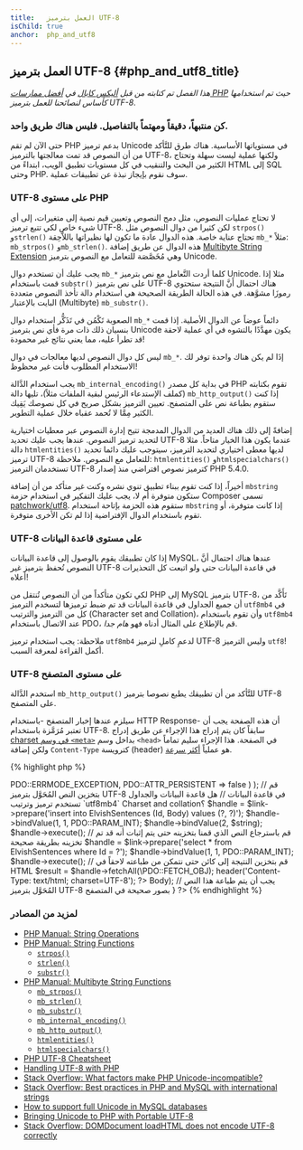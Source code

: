 ```yaml
---
title:   العمل بترميز UTF-8
isChild: true
anchor:  php_and_utf8
---
```


## العمل بترميز UTF-8 {#php_and_utf8_title}

_هذا الفصل تم كتابته من قبل [أليكس كابال](https://alexcabal.com/) في [أفضل ممارسات PHP](https://phpbestpractices.org/#utf-8) حيث تم استخدامها كأساس لنصائحنا للعمل بترميز UTF-8_.

### كن منتبهاً، دقيقاً ومهتماً بالتفاصيل. فليس هناك طريق واحد.

حتى الآن لم تقم PHP بدعم ترميز Unicode في مستوياتها الأساسية. هناك طرق للتَّأكد من أن النصوص قد تمت معالجتها بالترميز UTF-8، ولكنها عملية ليست سهلة وتحتاج الكثير من البحث والتنقيب في كل مستويات تطبيق الويب، ابتداءً من HTML إلى SQL وحتى PHP.
سوف نقوم بإيجاز نبذة عن تطبيقات عملية.

### UTF-8 على مستوى PHP

لا تحتاج عمليات النصوص، مثل دمج النصوص وتعيين قيم نصية إلى متغيرات، إلى أي شيء خاص لكي تتبع ترميز UTF-8.
لكن كثيرا من دوال النصوص مثل `strpos()` و`strlen()` تحتاج عناية خاصة.
هذه الدوال عادة ما تكون  لها نظيراتها باللاَّحِقة `mb_*` مثلاً: `mb_strpos()` و`mb_strlen()`. هذه الدوال عن طريق إضافة [Multibyte String Extension] وهي مُخَصَّصَة للتعامل مع النصوص بترميز Unicode.

يجب عليك أن تستخدم دوال `mb_*` كلما أردت التَّعامل مع نص بترميز Unicode. مثلا إذا قمت باستخدام `substr()` على نص بترميز UTF-8 هناك احتمال أَنَّ النتيجة ستحتوي رموزَا مشوَّهة. في هذه الحالة الطريقة الصحيحة هي استخدام دالة تأخذ النصوص متعددة البايت بالإعتبار (Multibyte) `mb_substr()`.

الصعوبة تَكْمُن في تَذَكُّر استخدام دوال `mb_*` دائماً عوضاً عن الدوال الأصلية. إذا قمت بنسيان ذلك ذات مرة فأي نص بترميز Unicode يكون مهدَّدًا بالتشوه في أي عملية لاحقة قد تطرأ عليه، مما يعني نتائج غير محمودة!

ليس كل دوال النصوص لديها معالجات في دوال `mb_*`. إذَا لم يكن هناك واحدة توفر لك الاستخدام المطلوب فأنت غير محظوظ!

يجب استخدام الدَّالة `mb_internal_encoding()` في بداية كل مصدر PHP تقوم بكتابته (كملف الإستدعاء الرئيس لبقية الملفات مثلاً)،
تليها دالة `mb_http_output()` إذا كنت ستقوم بطباعة نص على المتصفح.
تعيين الترميز بشكل صريح في كل نصوصك يَقِيك الكثير مِمَّا لا تُحمد عقباه خلال عملية التطوير.

إضافةً إلى ذلك هناك العديد من الدوال المدمجة تتيح إدارة النصوص عبر معطيات اختيارية لتحديد ترميز النصوص. عندها يجب عليك تحديد
UTF-8 عندما يكون هذا الخيار متاحاً. مثلا دالة `htmlentities()` لديها معطى اختياري لتحديد الترميز، سيتوجب عليك دائما تحديد
ترميز UTF-8 للتعامل مع النصوص.
ملاحظة: `htmlentities()` و`htmlspecialchars()` تستخدمان الترميز UTF-8 كترميز نصوص افتراضي منذ إصدار PHP 5.4.0.

أخيراً، إذا كنت تقوم ببناء تطبيق تنوي نشره وكنت غير متأكد من أن إضافة `mbstring` ستكون متوفرة أم لا، يجب عليك التفكير في استخدام حزمة Composer تسمى [patchwork/utf8]. ستقوم هذه الحزمة بإتاحة استخدام `mbstring` إذا كانت متوفرة، أو تقوم باستخدام الدوال الإفتراضية إذا لم تكن الأخرى متوفرة.

[Multibyte String Extension]: http://php.net/book.mbstring
[patchwork/utf8]: https://packagist.org/packages/patchwork/utf8

### UTF-8 على مستوى قاعدة البيانات

إذا كان تطبيقك يقوم بالوصول إلى قاعدة البيانات MySQL، عندها هناك احتمال أنَّ النصوص تُحفظ بترميز غير UTF-8 في قاعدة البيانات
حتى ولو اتبعت كل التحذيرات أعلاه!

لكي تكون متأكداً من أن النصوص تُنتقل من PHP إلى MySQL بترميز UTF-8، تَأَكَّد من أن جميع الجداول في قاعدة البيانات قد تم ضبط ترميزها لتسخدم الترميز `utf8mb4` في كل من الترميز والترتيب (Character set and Collation)، وأن تقوم باستخدام `utf8mb4` عند الاتصال باستخدام PDO، قم بالإطلاع على المثال أدناه فهو _هام جدا_.

ملاحظة: يجب استخدام ترميز `utf8mb4` لدعمِ كاملِ لترميز UTF-8 وليس الترميز `utf8`! أكمل القراءة لمعرفة السبب.

### UTF-8 على مستوى المتصفح

استخدم الدَّالة `mb_http_output()` للتَّأكد من أن تطبيقك يطبع نصوصا بترميز UTF-8 على المتصفح.

سيلزم عندها إخبار المتصفح -باستخدام HTTP Response- أن هذه الصفحة يجب أن تعتبر مُرَمَّزة باستخدام UTF-8.
سابقاً كان يتم إدراج هذا الإجراء عن طريق إدراج [charset في وسم `<meta>`](http://htmlpurifier.org/docs/enduser-utf8.html)
بداخل وسم `<head>` في الصفحة. هذا الإجراء سليم تماماً ولكن إضافة `Content-Type` كترويسة (header) هو عملياً [أكثر سرعة](https://developers.google.com/speed/docs/best-practices/rendering#SpecifyCharsetEarly).

{% highlight php %}
<?php
// قم بإخبار PHP أننا نستخدم ترميز UTF-8 حتى النهاية
mb_internal_encoding('UTF-8');
 
// قم بإخبار PHP أننا سنقوم بطبع مخرجات بترميز UTF-8 على المتصفح
mb_http_output('UTF-8');
 
// نص لتجربة عملية الترميز
$string = 'Êl síla erin lû e-govaned vîn.';
 
// قم بتحويل النص إلى شكل آخر باستخدام دالة البايت المتعدد Multibyte
// نلاحظ أنه يمكننا قطع نص من خارج جدول Ascii لأغراض الشرح فقط
$string = mb_substr($string, 0, 15);
 
// نقوم بالاتصال بقاعدة البيانات ثم نقوم بتخزين النص الذي قمنا بتحويله
// قم بالإطلاع على مثال PDP في هذا المستند لمزيد من المعلومات
// لاحظ أننا استخدمنا `charset=utf8mb4` في بيانات اسم مصدر البيانات (Data Source Name) (DSN)
$link = new PDO(
    'mysql:host=your-hostname;dbname=your-db;charset=utf8mb4',
    'your-username',
    'your-password',
    array(
        PDO::ATTR_ERRMODE => PDO::ERRMODE_EXCEPTION,
        PDO::ATTR_PERSISTENT => false
    )
);
 
// قم بتخزين النص المُحَوَّل بترميز UTF-8 في قاعدة البيانات
// هل قاعدة البيانات والجداول تستخدم ترميز وترتيب `utf8mb4` Charset and collation؟
$handle = $link->prepare('insert into ElvishSentences (Id, Body) values (?, ?)');
$handle->bindValue(1, 1, PDO::PARAM_INT);
$handle->bindValue(2, $string);
$handle->execute();
 
// قم باسترجاع النص الذي قمنا بتخزينه حتى يتم إثبات أنه قد تم تخزينه بطريقة صحيحة
$handle = $link->prepare('select * from ElvishSentences where Id = ?');
$handle->bindValue(1, 1, PDO::PARAM_INT);
$handle->execute();
 
// قم بتخزين النتيجة إلى كائن حتى نتمكن من طباعته لاحقاً في HTML
$result = $handle->fetchAll(\PDO::FETCH_OBJ);

header('Content-Type: text/html; charset=UTF-8');
?>
<!doctype html>
<html>
    <head>
        <meta charset="UTF-8">
        <title>UTF-8 صفحة تجريبية</title>
    </head>
    <body>
        <?php
        foreach($result as $row){
            print($row->Body);  // يجب أن يتم طباعة هذا النص المُحَوَّل بترميز UTF-8 بصور صحيحة في المتصفح
        }
        ?>
    </body>
</html>
{% endhighlight %}

### لمزيد من المصادر

* [PHP Manual: String Operations](http://php.net/language.operators.string)
* [PHP Manual: String Functions](http://php.net/ref.strings)
    * [`strpos()`](http://php.net/function.strpos)
    * [`strlen()`](http://php.net/function.strlen)
    * [`substr()`](http://php.net/function.substr)
* [PHP Manual: Multibyte String Functions](http://php.net/ref.mbstring)
    * [`mb_strpos()`](http://php.net/function.mb-strpos)
    * [`mb_strlen()`](http://php.net/function.mb-strlen)
    * [`mb_substr()`](http://php.net/function.mb-substr)
    * [`mb_internal_encoding()`](http://php.net/function.mb-internal-encoding)
    * [`mb_http_output()`](http://php.net/function.mb-http-output)
    * [`htmlentities()`](http://php.net/function.htmlentities)
    * [`htmlspecialchars()`](http://php.net/function.htmlspecialchars)
* [PHP UTF-8 Cheatsheet](http://blog.loftdigital.com/blog/php-utf-8-cheatsheet)
* [Handling UTF-8 with PHP](http://www.phpwact.org/php/i18n/utf-8)
* [Stack Overflow: What factors make PHP Unicode-incompatible?](http://stackoverflow.com/questions/571694/what-factors-make-php-unicode-incompatible)
* [Stack Overflow: Best practices in PHP and MySQL with international strings](http://stackoverflow.com/questions/140728/best-practices-in-php-and-mysql-with-international-strings)
* [How to support full Unicode in MySQL databases](http://mathiasbynens.be/notes/mysql-utf8mb4)
* [Bringing Unicode to PHP with Portable UTF-8](http://www.sitepoint.com/bringing-unicode-to-php-with-portable-utf8/)
* [Stack Overflow: DOMDocument loadHTML does not encode UTF-8 correctly](http://stackoverflow.com/questions/8218230/php-domdocument-loadhtml-not-encoding-utf-8-correctly)
